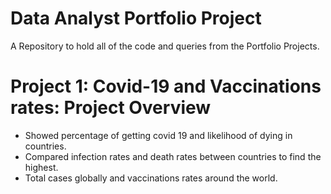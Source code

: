 # Data Analyst Portfolio Project
A Repository to hold all of the code and queries from the Portfolio Projects.

# Project 1: Covid-19 and Vaccinations rates: Project Overview
* Showed percentage of getting covid 19 and likelihood of dying in countries.
* Compared infection rates and  death rates between countries to find the highest.
* Total cases globally and vaccinations rates around the world. 
